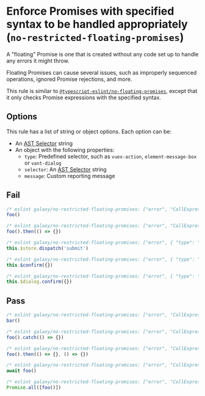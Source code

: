 # Enforce Promises with specified syntax to be handled appropriately (`no-restricted-floating-promises`)

A "floating" Promise is one that is created without any code set up to handle any errors it might throw.

Floating Promises can cause several issues, such as improperly sequenced operations, ignored Promise rejections, and more.

This rule is similar to [`@typescript-eslint/no-floating-promises`](https://github.com/typescript-eslint/typescript-eslint/blob/main/packages/eslint-plugin/docs/rules/no-floating-promises.md), except that it only checks Promise expressions with the specified syntax.

## Options

This rule has a list of string or object options. Each option can be:

- An [AST Selector](https://eslint.org/docs/developer-guide/selectors) string
- An object with the following properties:
  - `type`: Predefined selector, such as `vuex-action`, `element-message-box` or `vant-dialog`
  - `selector`: An [AST Selector](https://eslint.org/docs/developer-guide/selectors) string
  - `message`: Custom reporting message

## Fail

```js
/* eslint galaxy/no-restricted-floating-promises: ["error", "CallExpression[callee.name='foo']"] */
foo()
```

```js
/* eslint galaxy/no-restricted-floating-promises: ["error", "CallExpression[callee.name='foo']"] */
foo().then(() => {})
```

```js
/* eslint galaxy/no-restricted-floating-promises: ["error", { "type": "vuex-action" }] */
this.$store.dispatch('submit')
```

```js
/* eslint galaxy/no-restricted-floating-promises: ["error", { "type": "element-message-box" }] */
this.$confirm({})
```

```js
/* eslint galaxy/no-restricted-floating-promises: ["error", { "type": "vant-dialog" }] */
this.$dialog.confirm({})
```

## Pass

```js
/* eslint galaxy/no-restricted-floating-promises: ["error", "CallExpression[callee.name='foo']"] */
bar()
```

```js
/* eslint galaxy/no-restricted-floating-promises: ["error", "CallExpression[callee.name='foo']"] */
foo().catch(() => {})
```

```js
/* eslint galaxy/no-restricted-floating-promises: ["error", "CallExpression[callee.name='foo']"] */
foo().then(() => {}, () => {})
```

```js
/* eslint galaxy/no-restricted-floating-promises: ["error", "CallExpression[callee.name='foo']"] */
await foo()
```

```js
/* eslint galaxy/no-restricted-floating-promises: ["error", "CallExpression[callee.name='foo']"] */
Promise.all([foo()])
```
